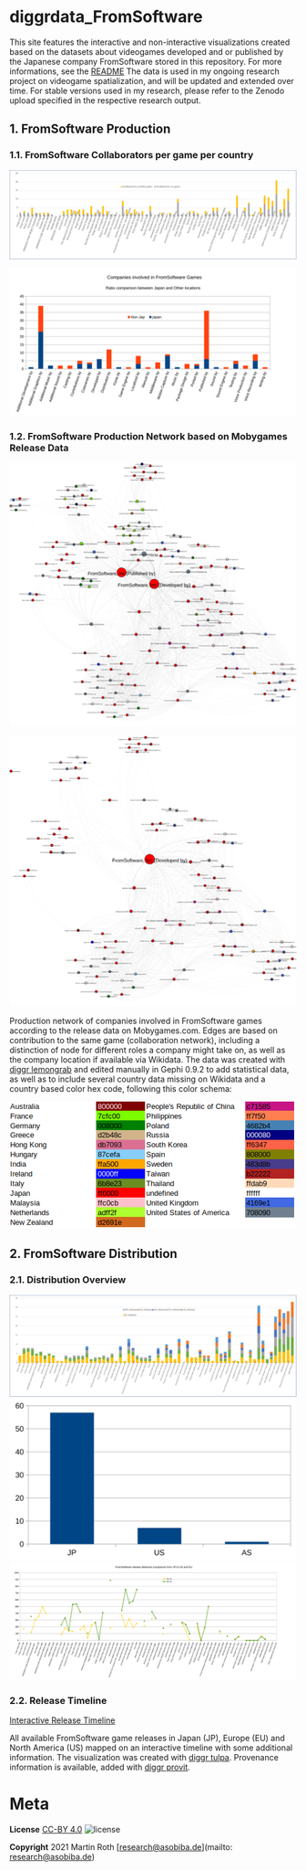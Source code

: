 # diggrdata_FromSoftware

This site features the interactive and non-interactive visualizations created based on the datasets about videogames developed and or published by the Japanese company FromSoftware stored in this repository. For more informations, see the [README](README.md)
The data is used in my ongoing research project on videogame spatialization, and will be updated and extended over time. For stable versions used in my research, please refer to the Zenodo upload specified in the respective research output.


## 1. FromSoftware Production

### 1.1. FromSoftware Collaborators per game per country

<img src="visualizations/FromSoftware_ReleaseAnalysis_CompanyLocations.svg" width="2000" />

![Role-based chart of company locations, divided into two groups, a.) Japan, b.) other countries](visualizations/FromSoftware_Rolebased_companyCountries.svg)

### 1.2. FromSoftware Production Network based on Mobygames Release Data

![FromSoftware Production Network, all collaborators](visualizations/FromSoftware_ProductionNetwork_withroles_all.svg)

![FromSoftware Production Network, limited collaborators](visualizations/FromSoftware_ProductionNetwork_withroles_nopubldistrloc.svg)

Production network of companies involved in FromSoftware games according to the release data on Mobygames.com. Edges are based on contribution to the same game (collaboration network), including a distinction of node for different roles a company might take on, as well as the company location if available via Wikidata. The data was created with [diggr lemongrab](https://github.com/diggr/lemongrab) and edited manually in Gephi 0.9.2 to add statistical data, as well as to include several country data missing on Wikidata and a country based color hex code, following this color schema:

![this hex color schema](visualizations/FromSoftCountryColorCodesTable.png)


## 2. FromSoftware Distribution

### 2.1. Distribution Overview

![Per-game releases per region, stacked](visualizations/FromSoftware_ReleaseAnalysis_ReleaseRegion.svg)
![Distribution of first releases by region](visualizations/FromSoftware_ReleaseAnalysis_FirstReleaseCountryDistribution.svg)
![Temporal Distance between first release in Japan and first release in the US and EU region](visualizations/FromSoftware_ReleaseAnalysis_ReleaseDistanceJPEUUS.svg)

### 2.2. Release Timeline

[Interactive Release Timeline](visualizations/fromsoft_release_release_timeline.html)

All available FromSoftware game releases in Japan (JP), Europe (EU) and North America (US) mapped on an interactive timeline with some additional information. The visualization was created with [diggr tulpa](https://github.com/diggr/tulpa). Provenance information is available, added with [diggr provit](https://github.com/diggr/provit).

# Meta

**License**
[CC-BY 4.0](http://creativecommons.org/licenses/by/4.0)
![license](https://i.creativecommons.org/l/by/4.0/80x15.png)

**Copyright**
2021 Martin Roth [research@asobiba.de](mailto: research@asobiba.de)
